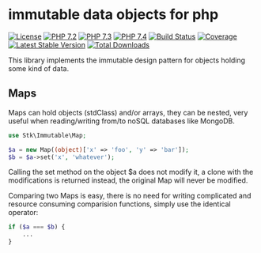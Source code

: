 # immutable data objects for php

[![License](https://img.shields.io/badge/license-BSD-blue.svg)](https://opensource.org/licenses/BSD-3-Clause)
[![PHP 7.2](https://img.shields.io/badge/php-7.2-yellow.svg)](http://www.php.net)
[![PHP 7.3](https://img.shields.io/badge/php-7.3-yellow.svg)](http://www.php.net)
[![PHP 7.4](https://img.shields.io/badge/php-7.4-yellow.svg)](http://www.php.net)
[![Build Status](https://travis-ci.org/mbretter/stk-immutable.svg?branch=master)](https://travis-ci.org/mbretter/stk-immutable)
[![Coverage](https://coveralls.io/repos/github/mbretter/stk-immutable/badge.svg?branch=master)](https://coveralls.io/github/mbretter/stk-immutable?branch=master)
[![Latest Stable Version](https://img.shields.io/packagist/v/mbretter/stk-immutable.svg)](https://packagist.org/packages/mbretter/stk-immutable)
[![Total Downloads](https://img.shields.io/packagist/dt/mbretter/stk-immutable.svg)](https://packagist.org/packages/mbretter/stk-immutable)

This library implements the immutable design pattern for objects holding some kind of data.

## Maps

Maps can hold objects (stdClass) and/or arrays, they can be nested, very useful when reading/writing from/to 
noSQL databases like MongoDB.

```php
use Stk\Immutable\Map;

$a = new Map((object)['x' => 'foo', 'y' => 'bar']);
$b = $a->set('x', 'whatever');
```

Calling the set method on the object $a does not modify it, a clone with the modifications is returned instead, 
the original Map will never be modified.

Comparing two Maps is easy, there is no need for writing complicated and resource consuming comparision functions, 
simply use the identical operator:

```php
if ($a === $b) {
    ...
}
```
